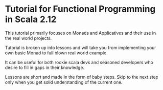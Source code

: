 # Tutorial for Functional Programming in Scala 2.12
This tutorial primarily focuses on Monads and Applicatives and their use in the real world projects.

Tutorial is broken up into lessons and will take you from implementing your own basic Monad to full blown real world example.

It can be useful for both rookie scala devs and seasoned developers who desire to fill in gaps in their knowledge.

Lessons are short and made in the form of baby steps. Skip to the next step only when you get solid understanding of the current one.
